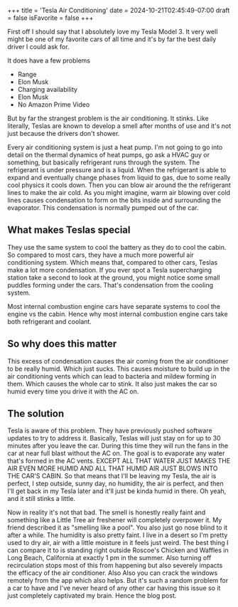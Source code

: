 +++
title = 'Tesla Air Conditioning'
date = 2024-10-21T02:45:49-07:00
draft = false
isFavorite = false
+++

First off I should say that I absolutely love my Tesla Model 3. It very well might be one of my favorite cars of all time and it's by far the best daily driver I could ask for. 

It does have a few problems
- Range
- Elon Musk
- Charging availability
- Elon Musk
- No Amazon Prime Video

But by far the strangest problem is the air conditioning. It stinks. Like literally, Teslas are known to develop a smell after months of use and it's not just because the drivers don't shower. 

Every air conditioning system is just a heat pump. I'm not going to go into detail on the thermal dynamics of heat pumps, go ask a HVAC guy or something, but basically refrigerant runs through the system. The refrigerant is under pressure and is a liquid. When the refrigerant is able to expand and eventually change phases from liquid to gas, due to some really cool physics it cools down. Then you can blow air around the the refrigerant lines to make the air cold. As you might imagine, warm air blowing over cold lines causes condensation to form on the bits inside and surrounding the evaporator. This condensation is normally pumped out of the car. 

## What makes Teslas special

They use the same system to cool the battery as they do to cool the cabin. So compared to most cars, they have a much more powerful air conditioning system. Which means that, compared to other cars, Teslas make a lot more condensation. If you ever spot a Tesla supercharging station take a second to look at the ground, you might notice some small puddles forming under the cars. That's condensation from the cooling system. 

Most internal combustion engine cars have separate systems to cool the engine vs the cabin. Hence why most internal combustion engine cars take both refrigerant and coolant.

## So why does this matter

This excess of condensation causes the air coming from the air conditioner to be really humid. Which just sucks. This causes moisture to build up in the air conditioning vents which can lead to bacteria and mildew forming in them. Which causes the whole car to stink. It also just makes the car so humid every time you drive it with the AC on. 

## The solution

Tesla is aware of this problem. They have previously pushed software updates to try to address it. Basically, Teslas will just stay on for up to 30 minutes after you leave the car. During this time they will run the fans in the car at near full blast without the AC on. The goal is to evaporate any water that's formed in the AC vents. EXCEPT ALL THAT WATER JUST MAKES THE AIR EVEN MORE HUMID AND ALL THAT HUMID AIR JUST BLOWS INTO THE CAR'S CABIN. So that means that I'll be leaving my Tesla, the air is perfect, I step outside, sunny day, no humidity, the air is perfect, and then I'll get back in my Tesla later and it'll just be kinda humid in there. Oh yeah, and it still stinks a little. 

Now in reality it's not that bad. The smell is honestly really faint and something like a Little Tree air freshener will completely overpower it. My friend described it as "smelling like a pool". You also just go nose blind to it after a while. The humidity is also pretty faint. I live in a desert so I'm pretty used to dry air, air with a little moisture in it feels just weird. The best thing I can compare it to is standing right outside Roscoe's Chicken and Waffles in Long Beach, California at exactly 1 pm in the summer. Also turning off recirculation stops most of this from happening but also severely impacts the efficacy of the air conditioner. Also Also you can crack the windows remotely from the app which also helps. But it's such a random problem for a car to have and I've never heard of any other car having this issue so it just completely captivated my brain. Hence the blog post. 




